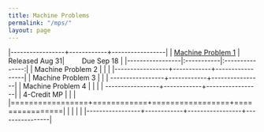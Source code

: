 ```yaml
---
title: Machine Problems
permalink: "/mps/"
layout: page
---
```


|-----------------+------------+-----------------|
| [Machine Problem 1](/mp1) | &nbsp; &nbsp; &nbsp; &nbsp; Released Aug 31| &nbsp; &nbsp; &nbsp; &nbsp; Due Sep 18 | 
|-----------------|:-----------|:---------------:|
| Machine Problem 2 | | | 
|-----------------+------------+-----------------| 
| Machine Problem 3 | | 
| -----------------+------------+----------------| 
| Machine Problem 4 | |                      |
| -----------------+------------+-----------------| 
| 4-Credit MP | | | 
|=================+============+=================+================|
| | | | 
|-----------------+------------+-----------------+----------------|
